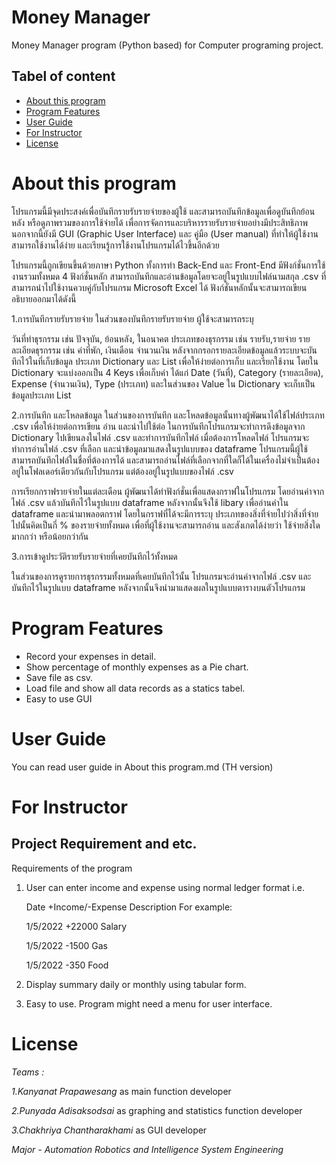 # Money Manager

Money Manager program (Python based) for Computer programing project. 

## Tabel of content

* [About this program](#about-this-program)
* [Program Features](#program-features)
* [User Guide](#user-guide )
* [For Instructor](#for-instructor)
* [License](#license)

# About this program

โปรแกรมนี้มีจุดประสงค์เพื่อบันทึกรายรับรายจ่ายของผู้ใช้ และสามารถบันทึกข้อมูลเพื่อดูบันทึกย้อนหลัง หรือดูภาพรวมของการใช้จ่ายได้ เพื่อการจัดการและบริหารรายรับรายจ่ายอย่างมีประสิทธิภาพ นอกจากนี้ยังมี GUI (Graphic User Interface) และ คู่มือ (User manual) ที่ทำให้ผู้ใช้งานสามารถใช้งานได้ง่าย และเรียนรู้การใช้งานโปรแกรมได้ไวขึ้นอีกด้วย

โปรแกรมนี้ถูกเขียนขึ้นด้วยภาษา Python ทั้งการทำ Back-End และ Front-End มีฟังก์ชั่นการใช้งานรวมทั้งหมด 4 ฟังก์ชั่นหลัก สามารถบันทึกและอ่านข้อมูลโดยจะอยู่ในรูปแบบไฟล์นามสกุล .csv ที่สามารถนำไปใช้งานควบคู่กับโปรแกรม Microsoft Excel ได้ ฟังก์ชั่นหลักนั้นจะสามารถเขียนอธิบายออกมาได้ดังนี้

1.การบันทึกรายรับรายจ่าย ในส่วนของบันทึกรายรับรายจ่าย ผู้ใช้จะสามารถระบุ

วันที่ทำธุรกรรม เช่น ปัจจุบัน, ย้อนหลัง, ในอนาคต
ประเภทของธุรกรรม เช่น รายรับ,รายจ่าย
รายละเอียดธุรกรรม เช่น ค่าที่พัก, เงินเดือน
จำนวนเงิน
หลังจากกรอกรายละเอียดข้อมูลแล้วระบบจะบันทึกไว้ในที่เก็บข้อมูล ประเภท Dictionary และ List เพื่อให้ง่ายต่อการเก็บ และเรียกใช้งาน โดยใน Dictionary จะแบ่งออกเป็น 4 Keys เพื่อเก็บค่า ได้แก่ Date (วันที่), Category (รายละเอียด), Expense (จำนวนเงิน), Type (ประเภท) และในส่วนของ Value ใน Dictionary จะเก็บเป็นข้อมูลประเภท List

2.การบันทึก และโหลดข้อมูล ในส่วนของการบันทึก และโหลดข้อมูลนั้นทางผู้พัฒนาได้ใช้ไฟล์ประเภท .csv เพื่อให้ง่ายต่อการเขียน อ่าน และนำไปใช้ต่อ ในการบันทึกโปรแกรมจะทำการดึงข้อมูลจาก Dictionary ไปเขียนลงในไฟล์ .csv และทำการบันทึกไฟล์ เมื่อต้องการโหลดไฟล์ โปรแกรมจะทำการอ่านไฟล์ .csv ที่เลือก และนำข้อมูลมาแสดงในรูปแบบของ dataframe โปรแกรมนี้ผู้ใช้สามารถบันทึกไฟล์ในชื่อที่ต้องการได้ และสามารถอ่านไฟล์ที่เลือกจากที่ใดก็ได้ในเครื่องไม่จำเป็นต้องอยู่ในโฟลเดอร์เดียวกันกับโปรแกรม แต่ต้องอยู่ในรูปแบบของไฟล์ .csv

การเรียกกราฟรายจ่ายในแต่ละเดือน ผู้พัฒนาได้ทำฟังก์ชั่นเพื่อแสดงกราฟในโปรแกรม โดยอ่านค่าจากไฟล์ .csv แล้วบันทึกไว้ในรูปแบบ dataframe หลังจากนั้นจึงใช้ libary เพื่ออ่านค่าใน dataframe และนำมาพลอตกราฟ โดยในกราฟที่ได้จะมีการระบุ ประเภทของสิ่งที่จ่ายไปว่าสิ่งที่จ่ายไปนั้นคิดเป็นกี่ % ของรายจ่ายทั้งหมด เพื่อที่ผู้ใช้งานจะสามารถอ่าน และสังเกตได้ง่ายว่า ใช้จ่ายสิ่งใดมากกว่า หรือน้อยกว่ากัน

3.การเข้าดูประวัติรายรับรายจ่ายที่เคยบันทึกไว้ทั้งหมด

ในส่วนของการดูรายการธุรกรรมทั้งหมดที่เคยบันทึกไว้นั้น โปรแกรมจะอ่านค่าจากไฟล์ .csv และบันทึกไว้ในรูปแบบ dataframe หลังจากนั้นจึงนำมาแสดงผลในรูปแบบตารางบนตัวโปรแกรม

# Program Features

- Record your expenses in detail.
- Show percentage of monthly expenses as a Pie chart.
- Save file as csv.
- Load file and show all data records as a statics tabel.
- Easy to use GUI

# User Guide 

You can read user guide in About this program.md (TH version)

# For Instructor 
## Project Requirement and etc.

Requirements of the program 

1. User can enter income and expense using normal ledger format i.e.

   Date +Income/-Expense Description
   For example:

   1/5/2022 +22000 Salary 
 
   1/5/2022 -1500 Gas 
 
   1/5/2022 -350 Food 

2. Display summary daily or monthly using tabular form.
 
3. Easy to use. Program might need a menu for user interface.
 
# License
*Teams :*

 *1.Kanyanat Prapawesang* as main function developer
 
 *2.Punyada Adisaksodsai* as graphing and statistics function developer
 
 *3.Chakhriya Chantharakhami* as GUI developer 
 
*Major - Automation Robotics and Intelligence System Engineering*
